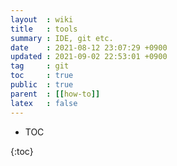```yaml
---
layout  : wiki
title   : tools 
summary : IDE, git etc.
date    : 2021-08-12 23:07:29 +0900
updated : 2021-09-02 22:53:01 +0900
tag     : git
toc     : true
public  : true
parent  : [[how-to]]
latex   : false 
---
```


* TOC

{:toc}

#
